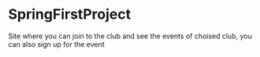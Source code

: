 # SpringFirstProject
Site where you can join to the club and see the events of choised club, you can also sign up for the event
